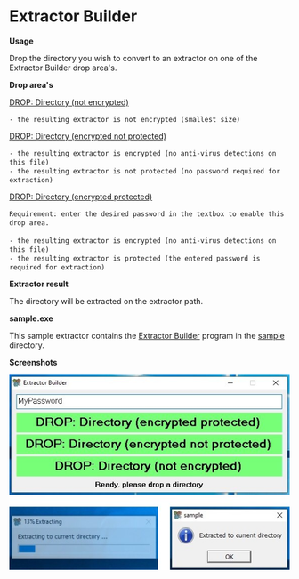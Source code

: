 
# Extractor Builder

**Usage**

Drop the directory you wish to convert to an extractor on one of the Extractor Builder drop area's.

**Drop area's**

<u>DROP: Directory (not encrypted)</u>

    - the resulting extractor is not encrypted (smallest size)

<u>DROP: Directory (encrypted not protected)</u>

    - the resulting extractor is encrypted (no anti-virus detections on this file)
    - the resulting extractor is not protected (no password required for extraction)

<u>DROP: Directory (encrypted protected)</u>

    Requirement: enter the desired password in the textbox to enable this drop area.
                   
    - the resulting extractor is encrypted (no anti-virus detections on this file)
    - the resulting extractor is protected (the entered password is required for extraction)

**Extractor result**

The directory will be extracted on the extractor path.

**sample.exe**

This sample extractor contains the <u>Extractor Builder</u> program in the <u>sample</u> directory.

**Screenshots**

<img align="left" src=".\Screenshot.jpg">
